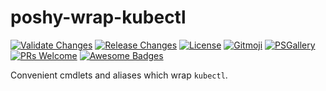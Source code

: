 # poshy-wrap-kubectl

[![Validate Changes](https://github.com/pwshrc/poshy-wrap-kubectl/actions/workflows/validate.yml/badge.svg)](https://github.com/pwshrc/poshy-wrap-kubectl/actions/workflows/validate.yml)
[![Release Changes](https://github.com/pwshrc/poshy-wrap-kubectl/actions/workflows/release.yml/badge.svg)](https://github.com/pwshrc/poshy-wrap-kubectl/actions/workflows/release.yml)
[![License](https://img.shields.io/github/license/pwshrc/poshy-wrap-kubectl)](./LICENSE.txt)
[![Gitmoji](https://img.shields.io/badge/gitmoji-%20😜%20😍-FFDD67.svg?style=flat-square)](https://gitmoji.carloscuesta.me/)
[![PSGallery](https://img.shields.io/powershellgallery/dt/poshy-wrap-kubectl.svg)](https://www.powershellgallery.com/packages/poshy-wrap-kubectl)
[![PRs Welcome](https://img.shields.io/badge/PRs-welcome-brightgreen.svg?style=flat-square)](http://makeapullrequest.com)
[![Awesome Badges](https://img.shields.io/badge/badges-awesome-green.svg)](https://github.com/Naereen/badges)

Convenient cmdlets and aliases which wrap `kubectl`.

